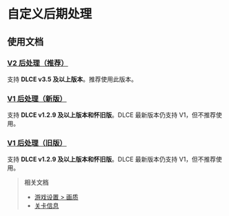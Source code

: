 # 自定义后期处理

## 使用文档

### [V2 后处理（推荐）](/dlce/custom-post-processing/v2)
支持 <b>DLCE v3.5 及以上版本</b>。推荐使用此版本。

### [V1 后处理（新版）](/dlce/custom-post-processing/v1.md#New)
支持 <b>DLCE v1.2.9 及以上版本和怀旧版</b>。DLCE 最新版本仍支持 V1，但不推荐使用。

### [V1 后处理（旧版）](/dlce/custom-post-processing/v1.md#Legacy)
支持 <b>DLCE v1.2.9 及以上版本和怀旧版</b>。DLCE 最新版本仍支持 V1，但不推荐使用。

<blockquote>

**相关文档**
- [游戏设置 > 画质](/dlce/game-settings.md#画质)
- [关卡信息](/dlce/level_information.md)

</blockquote>